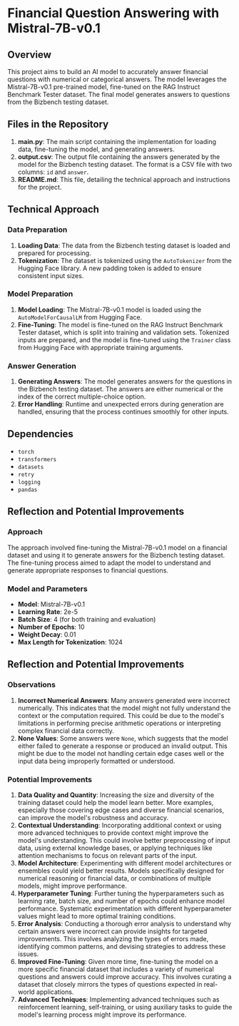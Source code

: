 # Financial Question Answering with Mistral-7B-v0.1

## Overview

This project aims to build an AI model to accurately answer financial questions with numerical or categorical answers. The model leverages the Mistral-7B-v0.1 pre-trained model, fine-tuned on the RAG Instruct Benchmark Tester dataset. The final model generates answers to questions from the Bizbench testing dataset.

## Files in the Repository

1. **main.py**: The main script containing the implementation for loading data, fine-tuning the model, and generating answers.
2. **output.csv**: The output file containing the answers generated by the model for the Bizbench testing dataset. The format is a CSV file with two columns: `id` and `answer`.
3. **README.md**: This file, detailing the technical approach and instructions for the project.

## Technical Approach

### Data Preparation

1. **Loading Data**: The data from the Bizbench testing dataset is loaded and prepared for processing.
2. **Tokenization**: The dataset is tokenized using the `AutoTokenizer` from the Hugging Face library. A new padding token is added to ensure consistent input sizes.

### Model Preparation

1. **Model Loading**: The Mistral-7B-v0.1 model is loaded using the `AutoModelForCausalLM` from Hugging Face.
2. **Fine-Tuning**: The model is fine-tuned on the RAG Instruct Benchmark Tester dataset, which is split into training and validation sets. Tokenized inputs are prepared, and the model is fine-tuned using the `Trainer` class from Hugging Face with appropriate training arguments.

### Answer Generation

1. **Generating Answers**: The model generates answers for the questions in the Bizbench testing dataset. The answers are either numerical or the index of the correct multiple-choice option.
2. **Error Handling**: Runtime and unexpected errors during generation are handled, ensuring that the process continues smoothly for other inputs.

## Dependencies

- `torch`
- `transformers`
- `datasets`
- `retry`
- `logging`
- `pandas`

## Reflection and Potential Improvements

### Approach

The approach involved fine-tuning the Mistral-7B-v0.1 model on a financial dataset and using it to generate answers for the Bizbench testing dataset. The fine-tuning process aimed to adapt the model to understand and generate appropriate responses to financial questions.

### Model and Parameters

- **Model**: Mistral-7B-v0.1
- **Learning Rate**: 2e-5
- **Batch Size**: 4 (for both training and evaluation)
- **Number of Epochs**: 10
- **Weight Decay**: 0.01
- **Max Length for Tokenization**: 1024

## Reflection and Potential Improvements

### Observations

1. **Incorrect Numerical Answers**: Many answers generated were incorrect numerically. This indicates that the model might not fully understand the context or the computation required. This could be due to the model's limitations in performing precise arithmetic operations or interpreting complex financial data correctly.
2. **None Values**: Some answers were `None`, which suggests that the model either failed to generate a response or produced an invalid output. This might be due to the model not handling certain edge cases well or the input data being improperly formatted or understood.

### Potential Improvements

1. **Data Quality and Quantity**: Increasing the size and diversity of the training dataset could help the model learn better. More examples, especially those covering edge cases and diverse financial scenarios, can improve the model's robustness and accuracy.
2. **Contextual Understanding**: Incorporating additional context or using more advanced techniques to provide context might improve the model's understanding. This could involve better preprocessing of input data, using external knowledge bases, or applying techniques like attention mechanisms to focus on relevant parts of the input.
3. **Model Architecture**: Experimenting with different model architectures or ensembles could yield better results. Models specifically designed for numerical reasoning or financial data, or combinations of multiple models, might improve performance.
4. **Hyperparameter Tuning**: Further tuning the hyperparameters such as learning rate, batch size, and number of epochs could enhance model performance. Systematic experimentation with different hyperparameter values might lead to more optimal training conditions.
5. **Error Analysis**: Conducting a thorough error analysis to understand why certain answers were incorrect can provide insights for targeted improvements. This involves analyzing the types of errors made, identifying common patterns, and devising strategies to address these issues.
6. **Improved Fine-Tuning**: Given more time, fine-tuning the model on a more specific financial dataset that includes a variety of numerical questions and answers could improve accuracy. This involves curating a dataset that closely mirrors the types of questions expected in real-world applications.
7. **Advanced Techniques**: Implementing advanced techniques such as reinforcement learning, self-training, or using auxiliary tasks to guide the model's learning process might improve its performance.